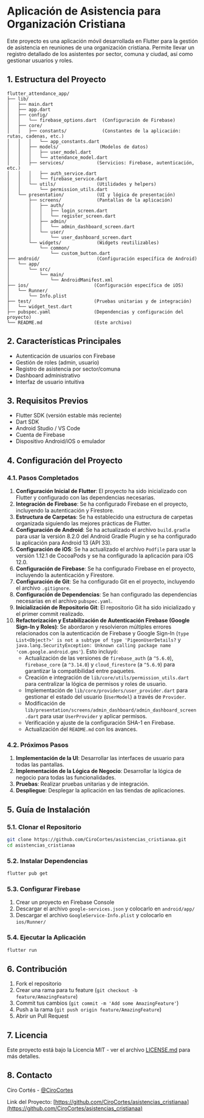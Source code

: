 # Aplicación de Asistencia para Organización Cristiana

Este proyecto es una aplicación móvil desarrollada en Flutter para la gestión de asistencia en reuniones de una organización cristiana. Permite llevar un registro detallado de los asistentes por sector, comuna y ciudad, así como gestionar usuarios y roles.

## 1. Estructura del Proyecto
```
flutter_attendance_app/
├── lib/
│   ├── main.dart
│   ├── app.dart
│   ├── config/
│   │   └── firebase_options.dart  (Configuración de Firebase)
│   ├── core/
│   │   ├── constants/             (Constantes de la aplicación: rutas, cadenas, etc.)
│   │   │   └── app_constants.dart
│   │   ├── models/               (Modelos de datos)
│   │   │   ├── user_model.dart
│   │   │   └── attendance_model.dart
│   │   ├── services/            (Servicios: Firebase, autenticación, etc.)
│   │   │   ├── auth_service.dart
│   │   │   └── firebase_service.dart
│   │   └── utils/               (Utilidades y helpers)
│   │       └── permission_utils.dart
│   └── presentation/            (UI y lógica de presentación)
│       ├── screens/             (Pantallas de la aplicación)
│       │   ├── auth/
│       │   │   ├── login_screen.dart
│       │   │   └── register_screen.dart
│       │   ├── admin/
│       │   │   └── admin_dashboard_screen.dart
│       │   └── user/
│       │       └── user_dashboard_screen.dart
│       └── widgets/             (Widgets reutilizables)
│           └── common/
│               └── custom_button.dart
├── android/                     (Configuración específica de Android)
│   └── app/
│       └── src/
│           └── main/
│               └── AndroidManifest.xml
├── ios/                        (Configuración específica de iOS)
│   └── Runner/
│       └── Info.plist
├── test/                       (Pruebas unitarias y de integración)
│   └── widget_test.dart
├── pubspec.yaml                (Dependencias y configuración del proyecto)
└── README.md                   (Este archivo)
```

## 2. Características Principales
- Autenticación de usuarios con Firebase
- Gestión de roles (admin, usuario)
- Registro de asistencia por sector/comuna
- Dashboard administrativo
- Interfaz de usuario intuitiva

## 3. Requisitos Previos
- Flutter SDK (versión estable más reciente)
- Dart SDK
- Android Studio / VS Code
- Cuenta de Firebase
- Dispositivo Android/iOS o emulador

## 4. Configuración del Proyecto

### 4.1. Pasos Completados
1. **Configuración Inicial de Flutter**: El proyecto ha sido inicializado con Flutter y configurado con las dependencias necesarias.
2. **Integración de Firebase**: Se ha configurado Firebase en el proyecto, incluyendo la autenticación y Firestore.
3. **Estructura de Carpetas**: Se ha establecido una estructura de carpetas organizada siguiendo las mejores prácticas de Flutter.
4. **Configuración de Android**: Se ha actualizado el archivo `build.gradle` para usar la versión 8.2.0 del Android Gradle Plugin y se ha configurado la aplicación para Android 13 (API 33).
5. **Configuración de iOS**: Se ha actualizado el archivo `Podfile` para usar la versión 1.12.1 de CocoaPods y se ha configurado la aplicación para iOS 12.0.
6. **Configuración de Firebase**: Se ha configurado Firebase en el proyecto, incluyendo la autenticación y Firestore.
7. **Configuración de Git**: Se ha configurado Git en el proyecto, incluyendo el archivo `.gitignore`.
8. **Configuración de Dependencias**: Se han configurado las dependencias necesarias en el archivo `pubspec.yaml`.
9. **Inicialización de Repositorio Git**: El repositorio Git ha sido inicializado y el primer commit realizado.
10. **Refactorización y Estabilización de Autenticación Firebase (Google Sign-In y Roles)**: Se abordaron y resolvieron múltiples errores relacionados con la autenticación de Firebase y Google Sign-In (`type List<Object?>' is not a subtype of type 'PigeonUserDetails?` y `java.lang.SecurityException: Unknown calling package name 'com.google.android.gms'`). Esto incluyó:
    * Actualización de las versiones de `firebase_auth` (a `^5.6.0`), `firebase_core` (a `^3.14.0`) y `cloud_firestore` (a `^5.6.9`) para garantizar la compatibilidad entre paquetes.
    * Creación e integración de `lib/core/utils/permission_utils.dart` para centralizar la lógica de permisos y roles de usuario.
    * Implementación de `lib/core/providers/user_provider.dart` para gestionar el estado del usuario (`UserModel`) a través de `Provider`.
    * Modificación de `lib/presentation/screens/admin_dashboard/admin_dashboard_screen.dart` para usar `UserProvider` y aplicar permisos.
    * Verificación y ajuste de la configuración SHA-1 en Firebase.
    * Actualización del `README.md` con los avances.

### 4.2. Próximos Pasos
1. **Implementación de la UI**: Desarrollar las interfaces de usuario para todas las pantallas.
2. **Implementación de la Lógica de Negocio**: Desarrollar la lógica de negocio para todas las funcionalidades.
3. **Pruebas**: Realizar pruebas unitarias y de integración.
4. **Despliegue**: Desplegar la aplicación en las tiendas de aplicaciones.

## 5. Guía de Instalación

### 5.1. Clonar el Repositorio
```bash
git clone https://github.com/CiroCortes/asistencias_cristianaa.git
cd asistencias_cristianaa
```

### 5.2. Instalar Dependencias
```bash
flutter pub get
```

### 5.3. Configurar Firebase
1. Crear un proyecto en Firebase Console
2. Descargar el archivo `google-services.json` y colocarlo en `android/app/`
3. Descargar el archivo `GoogleService-Info.plist` y colocarlo en `ios/Runner/`

### 5.4. Ejecutar la Aplicación
```bash
flutter run
```

## 6. Contribución
1. Fork el repositorio
2. Crear una rama para tu feature (`git checkout -b feature/AmazingFeature`)
3. Commit tus cambios (`git commit -m 'Add some AmazingFeature'`)
4. Push a la rama (`git push origin feature/AmazingFeature`)
5. Abrir un Pull Request

## 7. Licencia
Este proyecto está bajo la Licencia MIT - ver el archivo [LICENSE.md](LICENSE.md) para más detalles.

## 8. Contacto
Ciro Cortés - [@CiroCortes](https://github.com/CiroCortes)

Link del Proyecto: [https://github.com/CiroCortes/asistencias_cristianaa](https://github.com/CiroCortes/asistencias_cristianaa)
